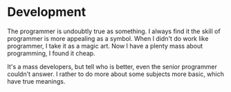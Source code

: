 # Development

The programmer is undoubtly true as something. I always find it the skill of programmer is more appealing as a symbol. When I didn't do work like programmer, I take it as a magic art. Now I have a plenty mass about programming, I found it cheap.

It's a mass developers, but tell who is better, even the senior programmer couldn't answer. I rather to do more about some subjects more basic, which have true meanings.
